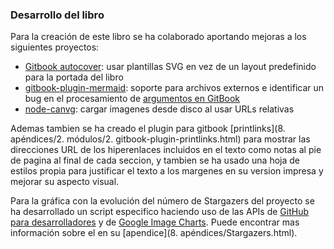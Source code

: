 ### Desarrollo del libro

Para la creación de este libro se ha colaborado aportando mejoras a los
siguientes proyectos:

* [Gitbook autocover](https://github.com/GitbookIO/plugin-autocover): usar
  plantillas SVG en vez de un layout predefinido para la portada del libro
* [gitbook-plugin-mermaid](https://github.com/lsenft/gitbook-plugin-mermaid):
  soporte para archivos externos e identificar un bug en el procesamiento de
  [argumentos en GitBook](https://github.com/GitbookIO/gitbook/issues/934)
* [node-canvg](https://github.com/yetzt/node-canvg): cargar imagenes desde disco
  al usar URLs relativas

Ademas tambien se ha creado el plugin para gitbook
[printlinks](8. apéndices/2. módulos/2. gitbook-plugin-printlinks.html) para
mostrar las direcciones URL de los hiperenlaces incluidos en el texto como notas
al pie de pagina al final de cada seccion, y tambien se ha usado una hoja de
estilos propia para justificar el texto a los margenes en su version impresa y
mejorar su aspecto visual.

Para la gráfica con la evolución del número de Stargazers del proyecto se ha
desarrollado un script especifico haciendo uso de las APIs de
[GitHub para desarrolladores](https://developer.github.com/v3) y de
[Google Image Charts](https://developers.google.com/chart/image). Puede
encontrar mas información sobre el en su [apendice](8. apéndices/Stargazers.html).
